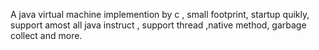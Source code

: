 A java virtual machine implemention by c , small footprint, startup quikly, support amost all java instruct , support thread ,native method, garbage collect and more.